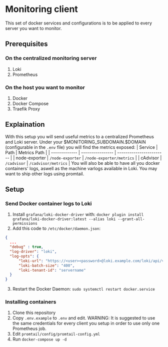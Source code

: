 # Monitoring client
This set of docker services and configurations is to be applied to every server you want to monitor.

## Prerequisites
### On the centralized monitoring server
1. Loki
2. Prometheus
### On the host you want to monitor
1. Docker
2. Docker Compose
3. Traefik Proxy

## Explaination
With this setup you will send useful metrics to a centralized Prometheus and Loki server.
Under your \$MONITORING_SUBDOMAIN.\$DOMAIN (configurable in the `.env` file) you will find the metrics exposed:
| Service       | Path             | Metrics Path             |
| ------------- | ---------------- | ------------------------ |
| node-exporter | `/node-exporter` | `/node-exporter/metrics` |
| cAdvisor      | `/cadvisor`      | `/cadvisor/metrics`      |
You will also be able to have all you docker containers' logs, aswell as the machine varlogs available in Loki.
You may want to ship other logs using promtail.

## Setup
### Send Docker container logs to Loki
1. Install `grafana/loki-docker-driver` with: `docker plugin install grafana/loki-docker-driver:latest --alias loki --grant-all-permissions`
2. Add this code to `/etc/docker/daemon.json`:
  ```json
  {
    ...
    "debug" : true,
    "log-driver": "loki",
    "log-opts": {
        "loki-url": "https://<user><password>@loki.example.com/loki/api/v1/push",
        "loki-batch-size": "400",
        "loki-tenant-id": "servername"
    }
  }
  ```
3. Restart the Docker Daemon: `sudo systemctl restart docker.service`

### Installing containers
1. Clone this repository
2. Copy `.env.example` to `.env` and edit. WARNING: It is suggested to use the same credentials for every client you setup in order to use only one Prometheus job.
3. Edit `promtail/config/promtail-config.yml`
4. Run `docker-compose up -d`